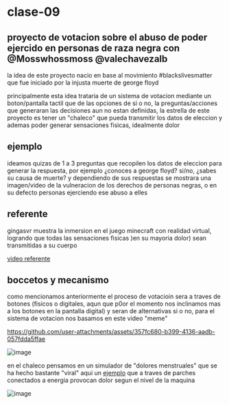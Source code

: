 # clase-09

## proyecto de votacion sobre el abuso de poder ejercido en personas de raza negra con @Mosswhossmoss @valechavezalb

la idea de este proyecto nacio en base al movimiento #blackslivesmatter que fue iniciado por la injusta muerte de george floyd

principalmente esta idea trataria de un sistema de votacion mediante un boton/pantalla tactil que de las opciones de si o no, la preguntas/acciones que generaran las decisiones aun no estan definidas, la estrella de este proyecto es tener un "chaleco" que pueda transmitir los datos de eleccion y ademas poder generar sensaciones fisicas, idealmente dolor

## ejemplo

ideamos quizas de 1 a 3 preguntas que recopilen los datos de eleccion para generar la respuesta, por ejemplo ¿conoces a george floyd? si/no, ¿sabes su causa de muerte? y dependiendo de  sus respuestas se mostrara una imagen/video de la vulneracion de los derechos de personas negras, o en su defecto personas ejerciendo ese abuso a elles

## referente

gingasvr muestra la inmersion en el juego minecraft con realidad virtual, logrando que todas las sensaciones fisicas )en su mayoria dolor) sean transmitidas a su cuerpo 

[video referente](https://www.instagram.com/reel/DAfBsDUsmot/?utm_source=ig_web_copy_link)

## boccetos y mecanismo

como mencionamos anteriormente el proceso de votacioin sera a traves de botones (fisicos o digitales, aqun que p0or el momento nos inclinamos mas a los botones en la pantalla digital) y seran de alternativas si o no, para el sistema de votacion nos basamos en este video "meme"

https://github.com/user-attachments/assets/357fc680-b399-4136-aadb-057fdda5ffae

![image](https://github.com/user-attachments/assets/ec8eb9dd-8cb8-41f9-be30-e4c3ad2e8a3b)

en el chaleco pensamos en un simulador de "dolores menstruales" que se ha hecho bastante "viral" aqui un [ejemplo](https://youtu.be/noxclfeoxtM?si=08v8BhXhYdbF32gS&t=93) que a traves de parches conectados a energia provocan dolor segun el nivel de la maquina

![image](https://github.com/user-attachments/assets/fc00d5d4-097c-49c3-b2fc-a27b620a6e51)
